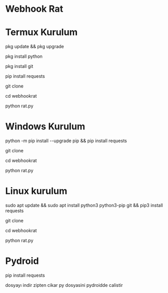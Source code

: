 # Webhook Rat



# Termux Kurulum

pkg update && pkg upgrade 

pkg install python

pkg install git

pip install requests

git clone

cd webhookrat

python rat.py

# Windows Kurulum
python -m pip install --upgrade pip && pip install requests

git clone 

cd webhookrat

python rat.py

# Linux kurulum
sudo apt update && sudo apt install python3 python3-pip git && pip3 install requests

git clone 

cd webhookrat

python rat.py

# Pydroid 


pip install requests

dosyayı indir zipten cikar py dosyasini pydroidde calistir
